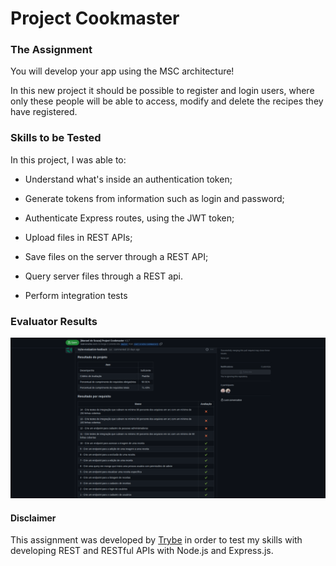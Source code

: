 # Project Cookmaster

### The Assignment

You will develop your app using the MSC architecture!

In this new project it should be possible to register and login users, where only these people will be able to access, modify and delete the recipes they have registered.

### Skills to be Tested

In this project, I was able to:

- Understand what's inside an authentication token;

- Generate tokens from information such as login and password;

- Authenticate Express routes, using the JWT token;

- Upload files in REST APIs;

- Save files on the server through a REST API;

- Query server files through a REST api.

- Perform integration tests

### Evaluator Results

![Evaluator Results](./trybe-results-cookmaster.png)

#### Disclaimer

This assignment was developed by [Trybe](https://www.betrybe.com) in order to test my skills with developing REST and RESTful APIs with Node.js and Express.js.